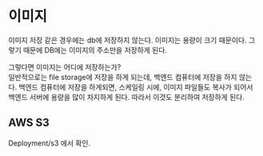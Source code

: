 # 이미지

이미지 저장 같은 경우에는 db에 저장하지 않는다. 이미지는 용량이 크기 때문이다.  그렇기 때문에 DB에는 이미지의 주소만을 저장하게 된다.  

그렇다면 이미지는 어디에 저장하는가?  
일반적으로는 file storage에 저장을 하게 되는데, 백엔드 컴퓨터에 저장을 하지 않는다. 백엔드 컴퓨터에 저장을 하게되면, 스케일링 시에, 이미지 파일들도 복사가 되어서 백엔드 서버에 용량을 많이 차지하게 된다. 따라서 이것도 분리하여 저장하게 된다. 

## AWS S3

Deployment/s3 에서 확인.


